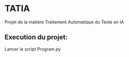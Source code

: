 # TATIA
Projet de la matière Traitement Automatique du Texte en IA

## Execution du projet:

Lancer le script Program.py
